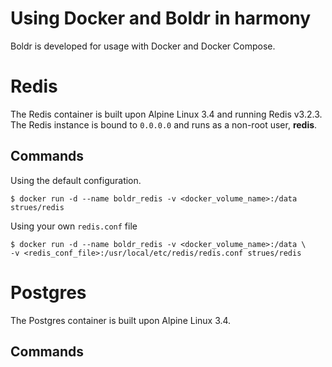 Using Docker and Boldr in harmony
=====================

Boldr is developed for usage with Docker and Docker Compose.


Redis
======
The Redis container is built upon Alpine Linux 3.4 and running Redis v3.2.3. The Redis
instance is bound to `0.0.0.0` and runs as a non-root user, **redis**.

Commands
----

Using the default configuration.
```
$ docker run -d --name boldr_redis -v <docker_volume_name>:/data strues/redis
```

Using your own `redis.conf` file
```
$ docker run -d --name boldr_redis -v <docker_volume_name>:/data \
-v <redis_conf_file>:/usr/local/etc/redis/redis.conf strues/redis
```


Postgres
=========
The Postgres container is built upon Alpine Linux 3.4.

Commands
----
